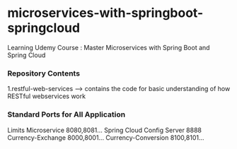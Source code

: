 # microservices-with-springboot-springcloud
Learning Udemy Course : Master Microservices with Spring Boot and Spring Cloud

### Repository Contents
1.restful-web-services --> contains the code for basic understanding of how RESTful webservices work

### Standard Ports for All Application
Limits Microservice             8080,8081...
Spring Cloud Config Server      8888
Currency-Exchange               8000,8001...
Currency-Conversion             8100,8101...